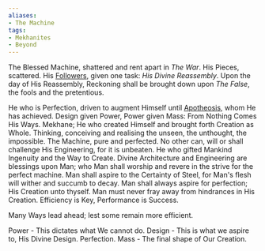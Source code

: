 ```yaml
---
aliases:
- The Machine
tags:
- Mekhanites
- Beyond
---
```


The Blessed Machine, shattered and rent apart in *The War*.
His Pieces, scattered.
His [Followers](..\..\Groupings\Cults%20and%20Religions\Followers%20of%20Mekhane.md), given one task: 
*His Divine Reassembly*. 
Upon the day of His Reassembly, Reckoning shall be brought down upon *The False*, the 
fools and the pretentious. 

He who is Perfection, driven to augment Himself until [Apotheosis](..\..\Overviews\Concepts\Apotheosis.md), whom He has achieved. 
Design given Power, Power given Mass: From Nothing Comes His Ways. 
Mekhane; He who created Himself and brought forth Creation as Whole. 
Thinking, conceiving and realising the unseen, the unthought, the impossible. 
The Machine, pure and perfected. No other can, will or shall challenge His Engineering, for it is unbeaten. 
He who gifted Mankind Ingenuity and the Way to Create. Divine Architecture and Engineering are blessings upon Man; who Man shall worship and revere in the strive for the perfect machine. 
Man shall aspire to the Certainty of Steel, for Man's flesh will wither and succumb to decay. 
Man shall always aspire for perfection; His Creation unto thyself. 
Man must never fray away from hindrances in His Creation.
Efficiency is Key, Performance is Success. 

Many Ways lead ahead; lest some remain more efficient.

Power - This dictates what We cannot do.
Design - This is what we aspire to, His Divine Design. Perfection.
Mass - The final shape of Our Creation.
